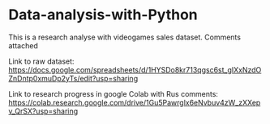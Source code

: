 # Data-analysis-with-Python
This is a research analyse with videogames sales dataset. Comments attached

Link to raw dataset: https://docs.google.com/spreadsheets/d/1HYSDo8kr713qgsc6st_gIXxNzdOZnDntp0xmuDp2yTs/edit?usp=sharing

Link to research progress in google Colab with Rus comments: https://colab.research.google.com/drive/1Gu5Pawrglx6eNvbuv4zW_zXXepv_QrSX?usp=sharing
